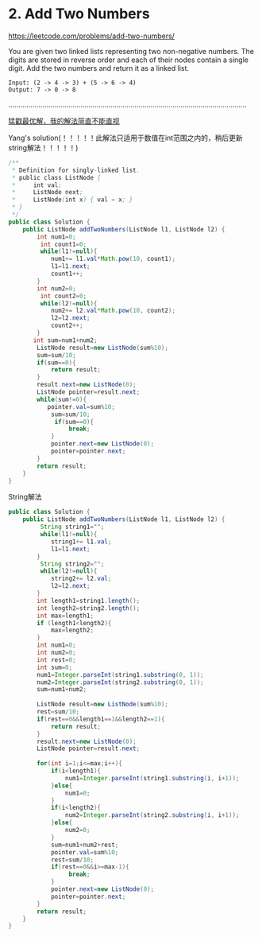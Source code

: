 # 2. Add Two Numbers
https://leetcode.com/problems/add-two-numbers/


You are given two linked lists representing two non-negative numbers. The digits are stored in reverse order and each of their nodes contain a single digit. Add the two numbers and return it as a linked list.

```
Input: (2 -> 4 -> 3) + (5 -> 6 -> 4)
Output: 7 -> 0 -> 8
```


.......................................................................................................................   

[猛戳最优解，我的解法简直不能直视](https://leetcode.com/articles/add-two-numbers/)

Yang's solution(！！！！！此解法只适用于数值在int范围之内的，稍后更新string解法！！！！！)
```java
/**
 * Definition for singly-linked list.
 * public class ListNode {
 *     int val;
 *     ListNode next;
 *     ListNode(int x) { val = x; }
 * }
 */
public class Solution {
    public ListNode addTwoNumbers(ListNode l1, ListNode l2) {
        int num1=0;
         int count1=0;
         while(l1!=null){
            num1+= l1.val*Math.pow(10, count1);
            l1=l1.next;
            count1++;
        }
        int num2=0;
         int count2=0;
         while(l2!=null){
            num2+= l2.val*Math.pow(10, count2);
            l2=l2.next;
            count2++;
        }
       int sum=num1+num2;
        ListNode result=new ListNode(sum%10);
        sum=sum/10;
        if(sum==0){
            return result;
        }
        result.next=new ListNode(0);
        ListNode pointer=result.next;
        while(sum!=0){
           pointer.val=sum%10;
            sum=sum/10;
             if(sum==0){
                 break;
            }
            pointer.next=new ListNode(0);
            pointer=pointer.next;
        }
        return result; 
    }
}
```

String解法

```java
public class Solution {
    public ListNode addTwoNumbers(ListNode l1, ListNode l2) {
         String string1="";
         while(l1!=null){
            string1+= l1.val;
            l1=l1.next;
        }
         String string2="";
         while(l2!=null){
            string2+= l2.val;
            l2=l2.next;
        }
        int length1=string1.length();
        int length2=string2.length();
        int max=length1;
        if (length1<length2){
            max=length2;
        }
        int num1=0;
        int num2=0;
        int rest=0;
        int sum=0;
        num1=Integer.parseInt(string1.substring(0, 1));
        num2=Integer.parseInt(string2.substring(0, 1));
        sum=num1+num2;
        
        ListNode result=new ListNode(sum%10);
        rest=sum/10;
        if(rest==0&&length1==1&&length2==1){
            return result;
        }
        result.next=new ListNode(0);
        ListNode pointer=result.next;
        
        for(int i=1;i<=max;i++){
            if(i<length1){
                num1=Integer.parseInt(string1.substring(i, i+1));
            }else{
                num1=0;
            }
            if(i<length2){
                num2=Integer.parseInt(string2.substring(i, i+1));
            }else{
                num2=0;
            }
            sum=num1+num2+rest;
            pointer.val=sum%10;
            rest=sum/10;
            if(rest==0&&i>=max-1){
                 break;
            }
            pointer.next=new ListNode(0);
            pointer=pointer.next;
        }
        return result; 
    }
}
```

